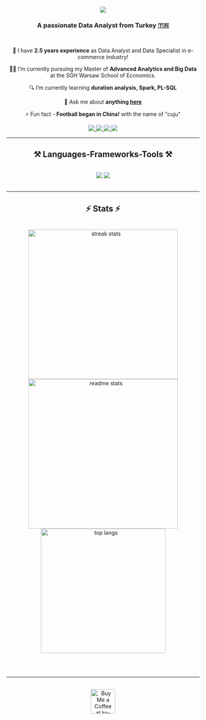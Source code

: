 <h1 align="center">
    <img src="https://readme-typing-svg.herokuapp.com/?font=Righteous&size=35&center=true&vCenter=true&width=500&height=70&duration=4000&lines=Hi+There!+👋;+I'm+Cemhan+Senol!;" />
</h1>

<h3 align="center"> A passionate Data Analyst from Turkey 🇹🇷 </h3>

<br/>

<div align="center">

 💼 I have **2.5 years experience** as Data Analyst and Data Specialist in e-commerce industry!

 👨‍🎓 I’m currently pursuing my Master of **Advanced Analytics and Big Data** at the SGH Warsaw School of Economics.
 
 🔍 I’m currently learning **duration analysis, Spark, PL-SQL**

💬 Ask me about **anything [here](https://github.com/senolcemhan98/senolcemhan98/issues)**

⚡ Fun fact - **Football began in China!** with the name of "cuju"

 </div>
 
<div align="center"> 
  <a href="mailto:cemhan.senol06@gmail.com">
    <img src="https://img.shields.io/badge/Gmail-333333?style=for-the-badge&logo=gmail&logoColor=red" />
  </a>
  <a href="https://www.linkedin.com/in/cemhan-%C5%9Fenol-b60570144/" target="_blank">
    <img src="https://img.shields.io/badge/LinkedIn-0077B5?style=for-the-badge&logo=linkedin&logoColor=white" target="_blank" />
  </a>
  <a href="https://www.kaggle.com/cemhansenol98" target="_blank">
     <img src="https://img.shields.io/badge/Kaggle-20BEFF?style=for-the-badge&logo=Kaggle&logoColor=white" target="_blank" /> <!-- sqlite, safari, google-chrome are other good icon options -->
  </a>
  <a href="https://www.hackerrank.com/senolcemhan" target="_blank">
     <img src="https://img.shields.io/badge/-Hackerrank-2EC866?style=for-the-badge&logo=HackerRank&logoColor=white" target="_blank" /> <!-- sqlite, safari, google-chrome are other good icon options -->
  </a>
</div>

 <hr/>
 
<h2 align="center">⚒️ Languages-Frameworks-Tools ⚒️</h2>
<br/>
<div align="center">
    <img src="https://skillicons.dev/icons?i=py,mysql,postgres,aws,sqlite,sklearn,fastapi,selenium" />
    <img src="https://skillicons.dev/icons?i=anaconda,vscode,git,github,bitbucket,r,postman,bootstrap,html,css,jenkins,opencv,tensorflow,pytorch,stackoverflow" /><br>
</div>

<br/>
<!--
<hr/>

<div align="center">
  <h2>🐍 My Contributions 🐍</h2>
  <br>
  <img alt="snake eating my contributions" src="https://github.com/senolcemhan98/senolcemhan98/blob/output/github-contribution-grid-snake2.svg" />
  <br/><br/><br/>
</div>
//-->
<hr/>

<h2 align="center">⚡ Stats ⚡</h2>
<br>
<div align=center>
  <img width=390 src="https://github-readme-streak-stats-salesp07.vercel.app/?user=salesp07&count_private=true&theme=react&border_radius=10" alt="streak stats"/>
  <img width=390 src="https://github-readme-stats-salesp07.vercel.app/api?username=salesp07&count_private=true&show_icons=true&theme=react&rank_icon=github&border_radius=10" alt="readme stats" />
  <br/>
  <img width=325 align="center" src="https://github-readme-stats-salesp07.vercel.app/api/top-langs/?username=salesp07&hide=HTML&langs_count=8&layout=compact&theme=react&border_radius=10&size_weight=0.5&count_weight=0.5&exclude_repo=github-readme-stats" alt="top langs" />
</div>

<br/><br/>

<hr/>

<br/>

<div align="center">
<a href='https://ko-fi.com/V7V4RAK9C' target='_blank'><img height='64' style='border:0px;height:64px;' src='https://storage.ko-fi.com/cdn/kofi1.png?v=3' border='0' alt='Buy Me a Coffee at ko-fi.com' /></a>
</div>

<br/>
